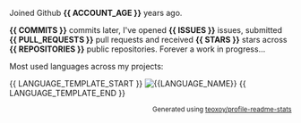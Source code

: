 Joined Github **{{ ACCOUNT_AGE }}** years ago.

**{{ COMMITS }}** commits later, I've opened **{{ ISSUES }}** issues, submitted **{{ PULL_REQUESTS }}** pull requests and received **{{ STARS }}** stars across **{{ REPOSITORIES }}** public repositories. Forever a work in progress...


Most used languages across my projects:

{{ LANGUAGE_TEMPLATE_START }}
![{{LANGUAGE_NAME}}](https://img.shields.io/static/v1?style=flat-square&label=%E2%A0%80&color=555&labelColor={{LANGUAGE_COLOR:uri}}&message={{LANGUAGE_NAME:uri}}%EF%B8%B1{{LANGUAGE_PERCENT:uri}}%25)
{{ LANGUAGE_TEMPLATE_END }}


<p align="right"><sub>Generated using <a href="https://github.com/marketplace/actions/profile-readme-stats">teoxoy/profile-readme-stats</a></sub></p>
